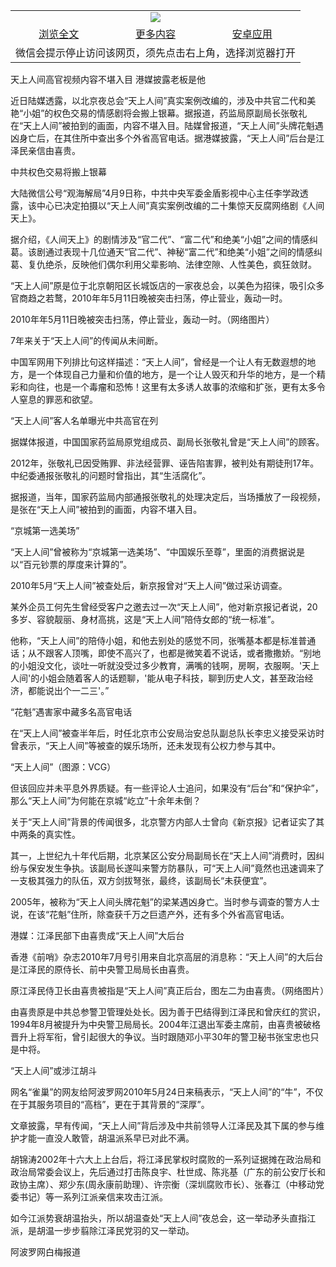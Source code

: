 

<table>
  <tr>
    <td align="center" colspan="3">
      <a href="https://github.com/ogate/ogate/blob/master/README.md"><img src="https://cloud.githubusercontent.com/assets/11880933/13434984/f430fae2-e012-11e5-814f-c2df1e82b247.jpg"/></a>
    </td>
  </tr>
  <tr>
    <td align="center">
      <a href="https://s3.ap-south-1.amazonaws.com/ogatem/oGate.htm?c817266&from=oNote">浏览全文</a>
    </td>
    <td align="center">
      <a href="https://s3.ap-south-1.amazonaws.com/ogatem/oGate.htm?from=oNote">更多内容</a>
    </td>
    <td align="center">
      <a href="https://raw.githubusercontent.com/ogate/up/master/ogate.apk">安卓应用</a>
    </td>
  </tr>
  <tr>
    <td align="center" colspan="3">
      微信会提示停止访问该网页，须先点击右上角，选择浏览器打开
    </td>
  </tr>
</table>    


天上人间高官视频内容不堪入目 港媒披露老板是他


近日陆媒透露，以北京夜总会&ldquo;天上人间&rdquo;真实案例改编的，涉及中共官二代和美艳&ldquo;小姐&rdquo;的权色交易的情感剧将会搬上银幕。据报道，药监局原副局长张敬礼在&ldquo;天上人间&rdquo;被拍到的画面，内容不堪入目。陆媒曾报道，&ldquo;天上人间&rdquo;头牌花魁遇凶身亡后，在其住所中查出多个外省高官电话。据港媒披露，&ldquo;天上人间&rdquo;后台是江泽民亲信由喜贵。





中共权色交易将搬上银幕


大陆微信公号&ldquo;观海解局&rdquo;4月9日称，中共中央军委金盾影视中心主任李学政透露，该中心已决定拍摄以&ldquo;天上人间&rdquo;真实案例改编的二十集惊天反腐网络剧《人间天上》。


据介绍，《人间天上》的剧情涉及&ldquo;官二代&rdquo;、&ldquo;富二代&rdquo;和绝美&ldquo;小姐&rdquo;之间的情感纠葛。该剧通过表现十几位通天&ldquo;官二代&rdquo;、神秘&ldquo;富二代&rdquo;和绝美&ldquo;小姐&rdquo;之间的情感纠葛、复仇绝杀，反映他们偶尔利用父辈影响、法律空隙、人性美色，疯狂敛财。


&ldquo;天上人间&rdquo;原是位于北京朝阳区长城饭店的一家夜总会，以美色为招徕，吸引众多官商趋之若鹜，2010年年5月11日晚被突击扫荡，停止营业，轰动一时。





2010年年5月11日晚被突击扫荡，停止营业，轰动一时。（网络图片）


7年来关于&ldquo;天上人间&rdquo;的传闻从未间断。


中国军网用下列排比句这样描述：&ldquo;天上人间&rdquo;，曾经是一个让人有无数遐想的地方，是一个体现自己力量和价值的地方，是一个让人毁灭和升华的地方，是一个精彩和向往，也是一个毒瘤和恐怖！这里有太多诱人故事的浓缩和扩张，更有太多令人窒息的罪恶和欲望。


&ldquo;天上人间&rdquo;客人名单曝光中共高官在列


据媒体报道，中国国家药监局原党组成员、副局长张敬礼曾是&ldquo;天上人间&rdquo;的顾客。


2012年，张敬礼已因受贿罪、非法经营罪、诬告陷害罪，被判处有期徒刑17年。中纪委通报张敬礼的问题时曾指出，其&ldquo;生活腐化&rdquo;。


据报道，当年，国家药监局内部通报张敬礼的处理决定后，当场播放了一段视频，是张在&ldquo;天上人间&rdquo;被拍到的画面，内容不堪入目。


&ldquo;京城第一选美场&rdquo;


&ldquo;天上人间&rdquo;曾被称为&ldquo;京城第一选美场&rdquo;、&ldquo;中国娱乐至尊&rdquo;，里面的消费据说是以&ldquo;百元钞票的厚度来计算的&rdquo;。


2010年5月&ldquo;天上人间&rdquo;被查处后，新京报曾对&ldquo;天上人间&rdquo;做过采访调查。


某外企员工何先生曾经受客户之邀去过一次&ldquo;天上人间&rdquo;，他对新京报记者说，20多岁、容貌靓丽、身材高挑，这是&ldquo;天上人间&rdquo;陪侍女郎的&ldquo;统一标准&rdquo;。


他称，&ldquo;天上人间&rdquo;的陪侍小姐，和他去别处的感觉不同，张嘴基本都是标准普通话；从不跟客人顶嘴，即使不高兴了，也都是微笑着不说话，或者撒撒娇。&ldquo;别地的小姐没文化，谈吐一听就没受过多少教育，满嘴的钱啊，房啊，衣服啊。&#39;天上人间&#39;的小姐会随着客人的话题聊，&#39;能从电子科技，聊到历史人文，甚至政治经济，都能说出个一二三&#39;。&rdquo;


&ldquo;花魁&rdquo;遇害家中藏多名高官电话


在&ldquo;天上人间&rdquo;被查半年后，时任北京市公安局治安总队副总队长李忠义接受采访时曾表示，&ldquo;天上人间&rdquo;等被查的娱乐场所，还未发现有公权力参与其中。





&ldquo;天上人间&rdquo;（图源：VCG）


但该回应并未平息外界质疑。有一些评论人士追问，如果没有&ldquo;后台&rdquo;和&ldquo;保护伞&rdquo;，那么&ldquo;天上人间&rdquo;为何能在京城&ldquo;屹立&rdquo;十余年未倒？


关于&ldquo;天上人间&rdquo;背景的传闻很多，北京警方内部人士曾向《新京报》记者证实了其中两条的真实性。


其一，上世纪九十年代后期，北京某区公安分局副局长在&ldquo;天上人间&rdquo;消费时，因纠纷与保安发生争执。该副局长遂叫来警方防暴队，可&ldquo;天上人间&rdquo;竟然也迅速调来了一支极其强力的队伍，双方剑拔弩张，最终，该副局长&ldquo;未获便宜&rdquo;。


2005年，被称为&ldquo;天上人间头牌花魁&rdquo;的梁某遇凶身亡。当时参与调查的警方人士说，在该&ldquo;花魁&rdquo;住所，除查获千万之巨遗产外，还有多个外省高官电话。


港媒：江泽民部下由喜贵成&ldquo;天上人间&rdquo;大后台


香港《前哨》杂志2010年7月号引用来自北京高层的消息称：&ldquo;天上人间&rdquo;的大后台是江泽民的原侍长、前中央警卫局局长由喜贵。





原江泽民侍卫长由喜贵被指是&ldquo;天上人间&rdquo;真正后台，图左二为由喜贵。（网络图片）


由喜贵原是中共总参警卫管理处处长。因为善于巴结得到江泽民和曾庆红的赏识，1994年8月被提升为中央警卫局局长。2004年江退出军委主席前，由喜贵被破格晋升上将军衔，曾引起很大的争议。当时跟随邓小平30年的警卫秘书张宝忠也只是中将。


&ldquo;天上人间&rdquo;或涉江胡斗


网名&ldquo;雀巢&rdquo;的网友给阿波罗网2010年5月24日来稿表示，&ldquo;天上人间&rdquo;的&ldquo;牛&rdquo;，不仅在于其服务项目的&ldquo;高档&rdquo;，更在于其背景的&ldquo;深厚&rdquo;。


文章披露，早有传闻，&ldquo;天上人间&rdquo;背后涉及中共前领导人江泽民及其下属的参与维护才能一直没人敢管，胡温派系早已对此不满。


胡锦涛2002年十六大上上台后，将江泽民掌权时腐败的一系列证据摊在政治局和政治局常委会议上，先后通过打击陈良宇、杜世成、陈兆基（广东的前公安厅长和政协主席）、郑少东(周永康前助理）、许宗衡（深圳腐败市长）、张春江（中移动党委书记）等一系列江派亲信来攻击江派。


如今江派势衰胡温抬头，所以胡温查处&ldquo;天上人间&rdquo;夜总会，这一举动矛头直指江派，是胡温一步步翦除江泽民党羽的又一举动。


阿波罗网白梅报道




